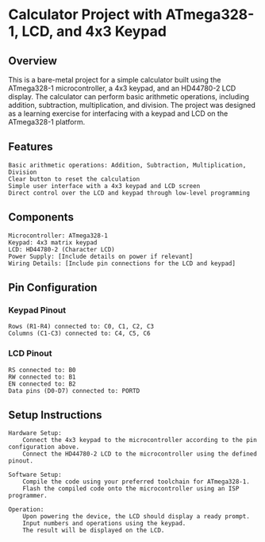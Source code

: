 # Calculator Project with ATmega328-1, LCD, and 4x3 Keypad
## Overview

This is a bare-metal project for a simple calculator built using the ATmega328-1 microcontroller, a 4x3 keypad, and an HD44780-2 LCD display. The calculator can perform basic arithmetic operations, including addition, subtraction, multiplication, and division. The project was designed as a learning exercise for interfacing with a keypad and LCD on the ATmega328-1 platform.
## Features

    Basic arithmetic operations: Addition, Subtraction, Multiplication, Division
    Clear button to reset the calculation
    Simple user interface with a 4x3 keypad and LCD screen
    Direct control over the LCD and keypad through low-level programming

## Components

    Microcontroller: ATmega328-1
    Keypad: 4x3 matrix keypad
    LCD: HD44780-2 (Character LCD)
    Power Supply: [Include details on power if relevant]
    Wiring Details: [Include pin connections for the LCD and keypad]

## Pin Configuration
### Keypad Pinout

    Rows (R1-R4) connected to: C0, C1, C2, C3
    Columns (C1-C3) connected to: C4, C5, C6

### LCD Pinout

    RS connected to: B0
    RW connected to: B1
    EN connected to: B2
    Data pins (D0-D7) connected to: PORTD

## Setup Instructions

    Hardware Setup:
        Connect the 4x3 keypad to the microcontroller according to the pin configuration above.
        Connect the HD44780-2 LCD to the microcontroller using the defined pinout.

    Software Setup:
        Compile the code using your preferred toolchain for ATmega328-1.
        Flash the compiled code onto the microcontroller using an ISP programmer.

    Operation:
        Upon powering the device, the LCD should display a ready prompt.
        Input numbers and operations using the keypad.
        The result will be displayed on the LCD.
